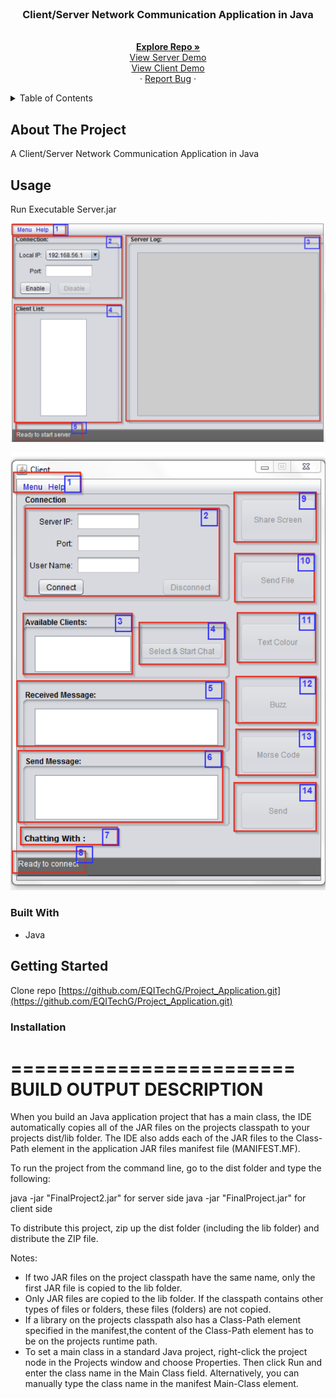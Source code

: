


<!-- PROJECT LOGO -->
<br />
<div align="center">
  <a href="https://github.com/EQITechG/Project_Application">
  </a>

<h3 align="center">Client/Server Network Communication Application in Java </h3>

  <p align="center">
    <br />
    <a href="https://github.com/EQITechG/Project_Application"><strong>Explore Repo »</strong></a>
    <br />
    <a href="https://drive.google.com/file/d/1kcnb1Zl-Gk08B9sc6_5_mrI_uN16NvjN/view?usp=sharing">View Server Demo</a>
       <br />
      <a href="https://github.com/EQITechG/Project_Application/blob/main/Client/Executable%20Client.jar">View Client Demo</a>
       <br />
    ·
    <a href="https://github.com/EQITechG/Project_Application/issues">Report Bug</a>
    ·
  </p>
</div>



<!-- TABLE OF CONTENTS -->
<details>
  <summary>Table of Contents</summary>
  <ol>
    <li>
      <a href="#about-the-project">About The Project</a>
      <ul>
        <li><a href="#usage">Usage</a></li>
        <li><a href="#built-with">Built With</a></li>
      </ul>
    </li>
    <li>
      <a href="#getting-started">Getting Started</a>
      <ul>
        <li><a href="#installation">Installation</a></li>
      </ul>
    </li>
  </ol>
</details>



<!-- ABOUT THE PROJECT -->
## About The Project

A Client/Server Network Communication Application in Java

<!-- USAGE EXAMPLES -->
## Usage

Run Executable Server.jar

![Activate Server side](image.png)

![Client side is activated according to the server side](image-1.png)



### Built With

* Java


<!-- GETTING STARTED -->
## Getting Started

Clone repo [https://github.com/EQITechG/Project_Application.git](https://github.com/EQITechG/Project_Application.git)

### Installation


========================
BUILD OUTPUT DESCRIPTION
========================

When you build an Java application project that has a main class, the IDE
automatically copies all of the JAR
files on the projects classpath to your projects dist/lib folder. The IDE
also adds each of the JAR files to the Class-Path element in the application
JAR files manifest file (MANIFEST.MF).

To run the project from the command line, go to the dist folder and
type the following:

java -jar "FinalProject2.jar" for server side
java -jar "FinalProject.jar" for client side


To distribute this project, zip up the dist folder (including the lib folder)
and distribute the ZIP file.

Notes:

* If two JAR files on the project classpath have the same name, only the first
JAR file is copied to the lib folder.
* Only JAR files are copied to the lib folder.
If the classpath contains other types of files or folders, these files (folders)
are not copied.
* If a library on the projects classpath also has a Class-Path element
specified in the manifest,the content of the Class-Path element has to be on
the projects runtime path.
* To set a main class in a standard Java project, right-click the project node
in the Projects window and choose Properties. Then click Run and enter the
class name in the Main Class field. Alternatively, you can manually type the
class name in the manifest Main-Class element.


